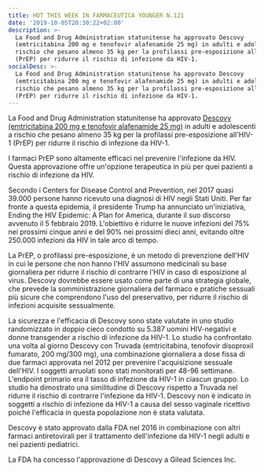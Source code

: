 ```yaml
---
title: HOT THIS WEEK IN FARMACEUTICA YOUNGER N.121
date: '2019-10-05T20:30:22+02:00'
description: >-
  La Food and Drug Administration statunitense ha approvato Descovy
  (emtricitabina 200 mg e tenofovir alafenamide 25 mg) in adulti e adolescenti a
  rischio che pesano almeno 35 kg per la profilassi pre-esposizione all'HIV-1
  (PrEP) per ridurre il rischio di infezione da HIV-1. 
socialDesc: >-
  La Food and Drug Administration statunitense ha approvato Descovy
  (emtricitabina 200 mg e tenofovir alafenamide 25 mg) in adulti e adolescenti a
  rischio che pesano almeno 35 kg per la profilassi pre-esposizione all'HIV-1
  (PrEP) per ridurre il rischio di infezione da HIV-1.
---
```

La Food and Drug Administration statunitense ha approvato [Descovy (emtricitabina 200 mg e tenofovir alafenamide 25 mg)](https://www.fda.gov/news-events/press-announcements/fda-approves-second-drug-prevent-hiv-infection-part-ongoing-efforts-end-hiv-epidemic) in adulti e adolescenti a rischio che pesano almeno 35 kg per la profilassi pre-esposizione all'HIV-1 (PrEP) per ridurre il rischio di infezione da HIV-1. 

I farmaci PrEP sono altamente efficaci nel prevenire l'infezione da HIV. Questa approvazione offre un'opzione terapeutica in più per quei pazienti a rischio di infezione da HIV.

Secondo i Centers for Disease Control and Prevention, nel 2017 quasi 39.000 persone hanno ricevuto una diagnosi di HIV negli Stati Uniti. Per far fronte a questa epidemia, il presidente Trump ha annunciato un'iniziativa, Ending the HIV Epidemic: A Plan for America, durante il suo discorso avvenuto il 5 febbraio 2019. L'obiettivo è ridurre le nuove infezioni del 75% nei prossimi cinque anni e del 90% nei prossimi dieci anni, evitando oltre 250.000 infezioni da HIV in tale arco di tempo.

La PrEP, o profilassi pre-esposizione, è un metodo di prevenzione dell'HIV in cui le persone che non hanno l'HIV assumono medicinali su base giornaliera per ridurre il rischio di contrarre l'HIV in caso di esposizione al virus. Descovy dovrebbe essere usato come parte di una strategia globale, che prevede la somministrazione giornaliera del farmaco e pratiche sessuali più sicure che comprendono l'uso del preservativo, per ridurre il rischio di infezioni acquisite sessualmente.

La sicurezza e l'efficacia di Descovy sono state valutate in uno studio randomizzato in doppio cieco condotto su 5.387 uomini HIV-negativi e donne transgender a rischio di infezione da HIV-1. Lo studio ha confrontato una volta al giorno Descovy con Truvada (emtricitabina, tenofovir disoproxil fumarato, 200 mg/300 mg), una combinazione giornaliera a dose fissa di due farmaci approvata nel 2012 per prevenire l'acquisizione sessuale dell'HIV. I soggetti arruolati sono stati monitorati per 48-96 settimane. L'endpoint primario era il tasso di infezione da HIV-1 in ciascun gruppo. Lo studio ha dimostrato una similitudine di Descovy rispetto a Truvada nel ridurre il rischio di contrarre l'infezione da HIV-1. Descovy non è indicato in soggetti a rischio di infezione da HIV-1 a causa del sesso vaginale ricettivo poiché l'efficacia in questa popolazione non è stata valutata.

Descovy è stato approvato dalla FDA nel 2016 in combinazione con altri farmaci antiretovirali per il trattamento dell'infezione da HIV-1 negli adulti e nei pazienti pediatrici. 

La FDA ha concesso l'approvazione di Descovy a Gilead Sciences Inc.
